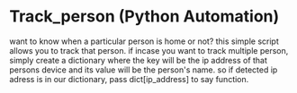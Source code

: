 # Track_person (Python Automation)

want to know when a particular person is home or not?
this simple script allows you to track that person.
if incase you want to track multiple person,
simply create a dictionary where the key will be the ip address of that persons device
and its value will be the person's name.
so if detected ip adress is in our dictionary, pass dict[ip_address] to say function.

